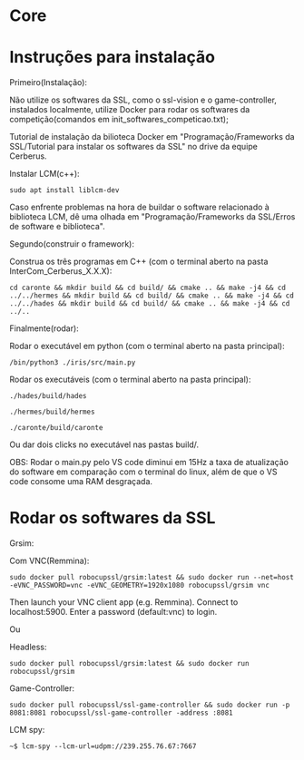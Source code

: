 # Core

# Instruções para instalação

Primeiro(Instalação):

Não utilize os softwares da SSL, como o ssl-vision e o game-controller, instalados localmente, utilize Docker para rodar os softwares da competição(comandos em init_softwares_competicao.txt);

Tutorial de instalação da bilioteca Docker em "Programação/Frameworks da SSL/Tutorial para instalar os softwares da SSL" no drive da equipe Cerberus.
	
	
Instalar LCM(c++):

	sudo apt install liblcm-dev
		
Caso enfrente problemas na hora de buildar o software relacionado à biblioteca LCM, dê uma olhada em "Programação/Frameworks da SSL/Erros de software e biblioteca".


Segundo(construir o framework):

Construa os três programas em C++ (com o terminal aberto na pasta InterCom_Cerberus_X.X.X):

	cd caronte && mkdir build && cd build/ && cmake .. && make -j4 && cd ../../hermes && mkdir build && cd build/ && cmake .. && make -j4 && cd ../../hades && mkdir build && cd build/ && cmake .. && make -j4 && cd ../..



Finalmente(rodar):

Rodar o executável em python (com o terminal aberto na pasta principal):
	
	/bin/python3 ./iris/src/main.py

Rodar os executáveis (com o terminal aberto na pasta principal):

	./hades/build/hades
 
	./hermes/build/hermes
 
	./caronte/build/caronte

Ou dar dois clicks no executável nas pastas build/.
	
OBS: Rodar o main.py pelo VS code diminui em 15Hz a taxa de atualização do software em comparação com o terminal do linux, além de que o VS code consome uma RAM desgraçada.

# Rodar os softwares da SSL

Grsim:

Com VNC(Remmina): 
	
	sudo docker pull robocupssl/grsim:latest && sudo docker run --net=host -eVNC_PASSWORD=vnc -eVNC_GEOMETRY=1920x1080 robocupssl/grsim vnc

Then launch your VNC client app (e.g. Remmina).
Connect to localhost:5900.
Enter a password (default:vnc) to login.

Ou

Headless: 
	
	sudo docker pull robocupssl/grsim:latest && sudo docker run robocupssl/grsim


Game-Controller:

	sudo docker pull robocupssl/ssl-game-controller && sudo docker run -p 8081:8081 robocupssl/ssl-game-controller -address :8081


LCM spy:

	~$ lcm-spy --lcm-url=udpm://239.255.76.67:7667

